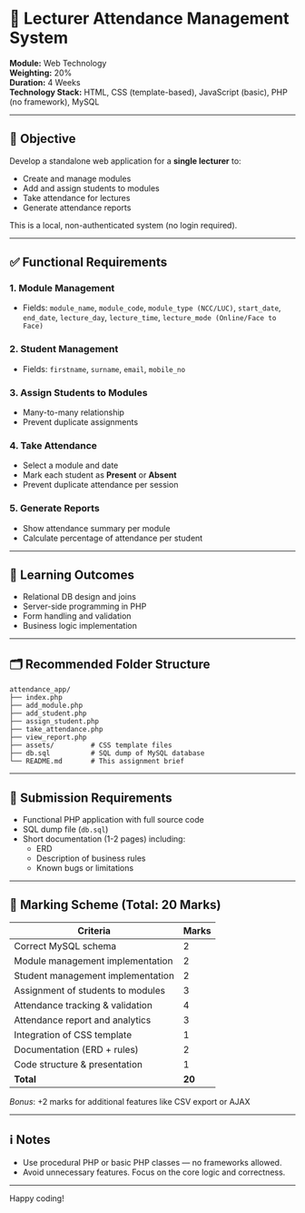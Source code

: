 
# 📘 Lecturer Attendance Management System

**Module:** Web Technology  
**Weighting:** 20%  
**Duration:** 4 Weeks  
**Technology Stack:** HTML, CSS (template-based), JavaScript (basic), PHP (no framework), MySQL  

---

## 🎯 Objective

Develop a standalone web application for a **single lecturer** to:
- Create and manage modules
- Add and assign students to modules
- Take attendance for lectures
- Generate attendance reports

This is a local, non-authenticated system (no login required).

---

## ✅ Functional Requirements

### 1. Module Management
- Fields: `module_name`, `module_code`, `module_type (NCC/LUC)`, `start_date`, `end_date`, `lecture_day`, `lecture_time`, `lecture_mode (Online/Face to Face)`

### 2. Student Management
- Fields: `firstname`, `surname`, `email`, `mobile_no`

### 3. Assign Students to Modules
- Many-to-many relationship
- Prevent duplicate assignments

### 4. Take Attendance
- Select a module and date
- Mark each student as **Present** or **Absent**
- Prevent duplicate attendance per session

### 5. Generate Reports
- Show attendance summary per module
- Calculate percentage of attendance per student

---

## 🧠 Learning Outcomes
- Relational DB design and joins
- Server-side programming in PHP
- Form handling and validation
- Business logic implementation

---

## 🗂️ Recommended Folder Structure

```
attendance_app/
├── index.php
├── add_module.php
├── add_student.php
├── assign_student.php
├── take_attendance.php
├── view_report.php
├── assets/         # CSS template files
├── db.sql          # SQL dump of MySQL database
└── README.md       # This assignment brief
```

---

## 📑 Submission Requirements

- Functional PHP application with full source code
- SQL dump file (`db.sql`)
- Short documentation (1-2 pages) including:
  - ERD
  - Description of business rules
  - Known bugs or limitations

---

## 📝 Marking Scheme (Total: 20 Marks)

| Criteria                              | Marks |
|---------------------------------------|-------|
| Correct MySQL schema                  | 2     |
| Module management implementation      | 2     |
| Student management implementation     | 2     |
| Assignment of students to modules     | 3     |
| Attendance tracking & validation      | 4     |
| Attendance report and analytics       | 3     |
| Integration of CSS template           | 1     |
| Documentation (ERD + rules)           | 2     |
| Code structure & presentation         | 1     |
| **Total**                             | **20** |

*Bonus*: +2 marks for additional features like CSV export or AJAX

---

## ℹ️ Notes

- Use procedural PHP or basic PHP classes — no frameworks allowed.
- Avoid unnecessary features. Focus on the core logic and correctness.

---

Happy coding!
